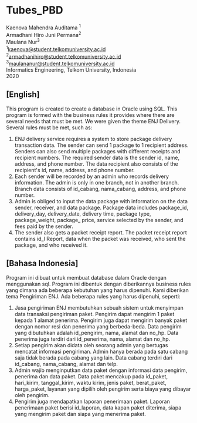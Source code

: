 
# Tubes_PBD
Kaenova Mahendra Auditama <sup>1</sup><br>
Armadhani Hiro Juni Permana<sup>2</sup><br>
Maulana Nur<sup>3</sup><br>
<sup>1</sup>kaenova@student.telkomuniversity.ac.id<br>
<sup>2</sup>armadhanihiro@student.telkomuniversity.ac.id<br>
<sup>3</sup>maulananur@student.telkomuniversity.ac.id<br>
Informatics Engineering, Telkom University, Indonesia<br>
2020

## [English]

This program is created to create a database in Oracle using SQL. This program is formed with the business rules it provides where there are several needs that must be met. We were given the theme ENJ Delivery. Several rules must be met, such as: 

1. ENJ delivery service requires a system to store package delivery transaction data. The sender can send 1 package to 1 recipient address. Senders can also send multiple packages with different receipts and recipient numbers. The required sender data is the sender id, name, address, and phone number. The data recipient also consists of the recipient's id, name, address, and phone number. 
2. Each sender will be recorded by an admin who records delivery information. The admin is only in one branch, not in another branch. Branch data consists of id_cabang, nama_cabang, address, and phone number.
3. Admin is obliged to input the data package with information on the data sender, receiver, and data package. Package data includes package_id, delivery_day, delivery_date, delivery time, package type, package_weight, package_ price, service selected by the sender, and fees paid by the sender.
4. The sender also gets a packet receipt report. The packet receipt report contains id_l Report, data when the packet was received, who sent the package, and who received it. 


## [Bahasa Indonesia]

Program ini dibuat untuk membuat database dalam Oracle dengan menggunakan sql. Program ini dibentuk dengan diberikannya business rules yang dimana ada beberapa kebutuhan yang harus dipenuhi. Kami diberikan tema Pengiriman ENJ. Ada beberapa rules yang harus dipenuhi, seperti:

1.  Jasa pengiriman ENJ membutuhkan sebuah sistem untuk menyimpan data transaksi pengiriman paket. Pengirim dapat mengirim 1 paket kepada 1 alamat penerima. Pengirim juga dapat mengirim banyak paket dengan nomor resi dan penerima yang berbeda-beda. Data pengirim yang dibutuhkan adalah id_pengirim, nama, alamat dan no_hp. Data penerima juga terdiri dari id_penerima, nama, alamat dan no_hp.
2.  Setiap pengirim akan didata oleh seorang admin yang bertugas mencatat informasi pengiriman. Admin hanya berada pada satu cabang saja tidak berada pada cabang yang lain. Data cabang terdiri dari id_cabang, nama_cabang, alamat dan telp.
3.  Admin wajib menginputkan data paket dengan informasi data pengirim, penerima dan data paket. Data paket mencakup pada id_paket, hari_kirim, tanggal_kirim, waktu kirim, jenis paket, berat_paket, harga_paket, layanan yang dipilih oleh pengirim serta biaya yang dibayar oleh pengirim.
4.  Pengirim juga mendapatkan laporan penerimaan paket. Laporan penerimaan paket berisi id_laporan, data kapan paket diterima, siapa yang mengirim paket dan siapa yang menerima paket.
